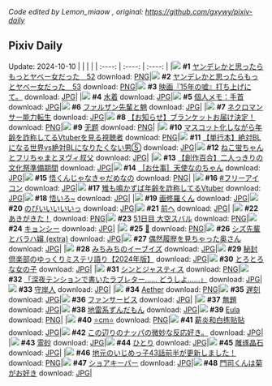 *Code edited by Lemon_miaow , original: https://github.com/gxywy/pixiv-daily*
## Pixiv Daily 
Update: 2024-10-10
|      |      |      |
| :----: | :----: | :----: |
|![](https://pximg.lemonmiaow.xyz/c/240x480/img-master/img/2024/10/08/00/01/17/123132477_p0_master1200.jpg) **#1** [ヤンデレかと思ったらもっとヤベー女だった　52](https://www.pixiv.net/artworks/123132477) download: [PNG](https://pximg.lemonmiaow.xyz/img-original/img/2024/10/08/00/01/17/123132477_p0.png)|![](https://pximg.lemonmiaow.xyz/c/240x480/img-master/img/2024/10/09/00/00/43/123159602_p0_master1200.jpg) **#2** [ヤンデレかと思ったらもっとヤベー女だった　53](https://www.pixiv.net/artworks/123159602) download: [PNG](https://pximg.lemonmiaow.xyz/img-original/img/2024/10/09/00/00/43/123159602_p0.png)|![](https://pximg.lemonmiaow.xyz/c/240x480/img-master/img/2024/10/08/19/14/36/123150653_p0_master1200.jpg) **#3** [映画『15年の嘘』打ち上げにて。](https://www.pixiv.net/artworks/123150653) download: [JPG](https://pximg.lemonmiaow.xyz/img-original/img/2024/10/08/19/14/36/123150653_p0.jpg)|
|![](https://pximg.lemonmiaow.xyz/c/240x480/img-master/img/2024/10/08/00/10/49/123133007_p0_master1200.jpg) **#4** [水着](https://www.pixiv.net/artworks/123133007) download: [JPG](https://pximg.lemonmiaow.xyz/img-original/img/2024/10/08/00/10/49/123133007_p0.jpg)|![](https://pximg.lemonmiaow.xyz/c/240x480/img-master/img/2024/10/08/06/00/07/123138531_p0_master1200.jpg) **#5** [個人メモ：手首](https://www.pixiv.net/artworks/123138531) download: [JPG](https://pximg.lemonmiaow.xyz/img-original/img/2024/10/08/06/00/07/123138531_p0.jpg)|![](https://pximg.lemonmiaow.xyz/c/240x480/img-master/img/2024/10/08/13/39/04/123144678_p0_master1200.jpg) **#6** [ファルザン先輩と魈](https://www.pixiv.net/artworks/123144678) download: [JPG](https://pximg.lemonmiaow.xyz/img-original/img/2024/10/08/13/39/04/123144678_p0.jpg)|
|![](https://pximg.lemonmiaow.xyz/c/240x480/img-master/img/2024/10/08/16/20/43/123147022_p0_master1200.jpg) **#7** [ネクロマンサー能力転生](https://www.pixiv.net/artworks/123147022) download: [JPG](https://pximg.lemonmiaow.xyz/img-original/img/2024/10/08/16/20/43/123147022_p0.jpg)|![](https://pximg.lemonmiaow.xyz/c/240x480/img-master/img/2024/10/08/14/08/11/123145092_p0_master1200.jpg) **#8** [【お知らせ】ブランケットお届け決定！](https://www.pixiv.net/artworks/123145092) download: [PNG](https://pximg.lemonmiaow.xyz/img-original/img/2024/10/08/14/08/11/123145092_p0.png)|![](https://pximg.lemonmiaow.xyz/c/240x480/img-master/img/2024/10/08/00/27/33/123133537_p0_master1200.jpg) **#9** [无题](https://www.pixiv.net/artworks/123133537) download: [PNG](https://pximg.lemonmiaow.xyz/img-original/img/2024/10/08/00/27/33/123133537_p0.png)|
|![](https://pximg.lemonmiaow.xyz/c/240x480/img-master/img/2024/10/08/20/17/14/123152353_p0_master1200.jpg) **#10** [マスコット化しながら年齢を詐称してるVtuberを見る視聴者](https://www.pixiv.net/artworks/123152353) download: [PNG](https://pximg.lemonmiaow.xyz/img-original/img/2024/10/08/20/17/14/123152353_p0.png)|![](https://pximg.lemonmiaow.xyz/c/240x480/img-master/img/2024/10/08/21/21/06/123154143_p0_master1200.jpg) **#11** [【単行本】絶対BLになる世界vs絶対BLになりたくない男⑤](https://www.pixiv.net/artworks/123154143) download: [JPG](https://pximg.lemonmiaow.xyz/img-original/img/2024/10/08/21/21/06/123154143_p0.jpg)|![](https://pximg.lemonmiaow.xyz/c/240x480/img-master/img/2024/10/09/06/10/31/123165733_p0_master1200.jpg) **#12** [ねこ蛍ちゃんとフリちゃまとヌヴィ叔父](https://www.pixiv.net/artworks/123165733) download: [JPG](https://pximg.lemonmiaow.xyz/img-original/img/2024/10/09/06/10/31/123165733_p0.jpg)|
|![](https://pximg.lemonmiaow.xyz/c/240x480/img-master/img/2024/10/09/19/00/21/123177055_p0_master1200.jpg) **#13** [【創作百合】二人っきりの文化祭準備期間](https://www.pixiv.net/artworks/123177055) download: [JPG](https://pximg.lemonmiaow.xyz/img-original/img/2024/10/09/19/00/21/123177055_p0.jpg)|![](https://pximg.lemonmiaow.xyz/c/240x480/img-master/img/2024/10/08/01/39/00/123135370_p0_master1200.jpg) **#14** [〚お仕事〛天使なのちゃん](https://www.pixiv.net/artworks/123135370) download: [JPG](https://pximg.lemonmiaow.xyz/img-original/img/2024/10/08/01/39/00/123135370_p0.jpg)|![](https://pximg.lemonmiaow.xyz/c/240x480/img-master/img/2024/10/08/20/25/40/123152551_p0_master1200.jpg) **#15** [悟くんじゃなきゃだめなの](https://www.pixiv.net/artworks/123152551) download: [PNG](https://pximg.lemonmiaow.xyz/img-original/img/2024/10/08/20/25/40/123152551_p0.png)|
|![](https://pximg.lemonmiaow.xyz/c/240x480/img-master/img/2024/10/08/17/58/37/123148778_p0_master1200.jpg) **#16** [#フリーアイコン](https://www.pixiv.net/artworks/123148778) download: [JPG](https://pximg.lemonmiaow.xyz/img-original/img/2024/10/08/17/58/37/123148778_p0.jpg)|![](https://pximg.lemonmiaow.xyz/c/240x480/img-master/img/2024/10/09/20/05/56/123178860_p0_master1200.jpg) **#17** [雉も鳴かずば年齢を詐称してるVtuber](https://www.pixiv.net/artworks/123178860) download: [JPG](https://pximg.lemonmiaow.xyz/img-original/img/2024/10/09/20/05/56/123178860_p0.jpg)|![](https://pximg.lemonmiaow.xyz/c/240x480/img-master/img/2024/10/08/00/00/35/123132368_p0_master1200.jpg) **#18** [悟いろ~](https://www.pixiv.net/artworks/123132368) download: [JPG](https://pximg.lemonmiaow.xyz/img-original/img/2024/10/08/00/00/35/123132368_p0.jpg)|
|![](https://pximg.lemonmiaow.xyz/c/240x480/img-master/img/2024/10/10/00/12/17/123164644_p0_master1200.jpg) **#19** [画修羅くん](https://www.pixiv.net/artworks/123164644) download: [JPG](https://pximg.lemonmiaow.xyz/img-original/img/2024/10/10/00/12/17/123164644_p0.jpg)|![](https://pximg.lemonmiaow.xyz/c/240x480/img-master/img/2024/10/08/00/00/35/123132369_p0_master1200.jpg) **#20** [のびいいいいいっ](https://www.pixiv.net/artworks/123132369) download: [JPG](https://pximg.lemonmiaow.xyz/img-original/img/2024/10/08/00/00/35/123132369_p0.jpg)|![](https://pximg.lemonmiaow.xyz/c/240x480/img-master/img/2024/10/08/19/11/59/123150595_p0_master1200.jpg) **#21** [前へ](https://www.pixiv.net/artworks/123150595) download: [JPG](https://pximg.lemonmiaow.xyz/img-original/img/2024/10/08/19/11/59/123150595_p0.jpg)|
|![](https://pximg.lemonmiaow.xyz/c/240x480/img-master/img/2024/10/08/12/07/29/123143362_p0_master1200.jpg) **#22** [あきがきた！](https://www.pixiv.net/artworks/123143362) download: [PNG](https://pximg.lemonmiaow.xyz/img-original/img/2024/10/08/12/07/29/123143362_p0.png)|![](https://pximg.lemonmiaow.xyz/c/240x480/img-master/img/2024/10/08/18/14/37/123149304_p0_master1200.jpg) **#23** [51日目 大空スバル](https://www.pixiv.net/artworks/123149304) download: [PNG](https://pximg.lemonmiaow.xyz/img-original/img/2024/10/08/18/14/37/123149304_p0.png)|![](https://pximg.lemonmiaow.xyz/c/240x480/img-master/img/2024/10/09/09/14/24/123167883_p0_master1200.jpg) **#24** [キョンシー](https://www.pixiv.net/artworks/123167883) download: [JPG](https://pximg.lemonmiaow.xyz/img-original/img/2024/10/09/09/14/24/123167883_p0.jpg)|
|![](https://pximg.lemonmiaow.xyz/c/240x480/img-master/img/2024/10/08/00/05/16/123132756_p0_master1200.jpg) **#25** [🦋](https://www.pixiv.net/artworks/123132756) download: [PNG](https://pximg.lemonmiaow.xyz/img-original/img/2024/10/08/00/05/16/123132756_p0.png)|![](https://pximg.lemonmiaow.xyz/c/240x480/img-master/img/2024/10/09/19/40/22/123178086_p0_master1200.jpg) **#26** [シズ先輩とバラハ嬢 (extra)](https://www.pixiv.net/artworks/123178086) download: [JPG](https://pximg.lemonmiaow.xyz/img-original/img/2024/10/09/19/40/22/123178086_p0.jpg)|![](https://pximg.lemonmiaow.xyz/c/240x480/img-master/img/2024/10/08/00/00/15/123132282_p0_master1200.jpg) **#27** [偶然履歴を見ちゃった奥さん](https://www.pixiv.net/artworks/123132282) download: [JPG](https://pximg.lemonmiaow.xyz/img-original/img/2024/10/08/00/00/15/123132282_p0.jpg)|
|![](https://pximg.lemonmiaow.xyz/c/240x480/img-master/img/2024/10/09/18/25/13/123176211_p0_master1200.jpg) **#28** [みちみちのイーブイズ](https://www.pixiv.net/artworks/123176211) download: [JPG](https://pximg.lemonmiaow.xyz/img-original/img/2024/10/09/18/25/13/123176211_p0.jpg)|![](https://pximg.lemonmiaow.xyz/c/240x480/img-master/img/2024/10/08/01/50/35/123135583_p0_master1200.jpg) **#29** [秘封倶楽部のゆっくりミステリ語り【2024年版】](https://www.pixiv.net/artworks/123135583) download: [JPG](https://pximg.lemonmiaow.xyz/img-original/img/2024/10/08/01/50/35/123135583_p0.jpg)|![](https://pximg.lemonmiaow.xyz/c/240x480/img-master/img/2024/10/08/12/45/57/123143912_p0_master1200.jpg) **#30** [とろとろな女の子](https://www.pixiv.net/artworks/123143912) download: [JPG](https://pximg.lemonmiaow.xyz/img-original/img/2024/10/08/12/45/57/123143912_p0.jpg)|
|![](https://pximg.lemonmiaow.xyz/c/240x480/img-master/img/2024/10/08/06/07/34/123138664_p0_master1200.jpg) **#31** [シンとジャスティス](https://www.pixiv.net/artworks/123138664) download: [PNG](https://pximg.lemonmiaow.xyz/img-original/img/2024/10/08/06/07/34/123138664_p0.png)|![](https://pximg.lemonmiaow.xyz/c/240x480/img-master/img/2024/10/08/00/00/37/123132382_p0_master1200.jpg) **#32** [「深夜テンションで書いたラブレター…… どうしよ……」](https://www.pixiv.net/artworks/123132382) download: [JPG](https://pximg.lemonmiaow.xyz/img-original/img/2024/10/08/00/00/37/123132382_p0.jpg)|![](https://pximg.lemonmiaow.xyz/c/240x480/img-master/img/2024/10/08/21/35/57/123154566_p0_master1200.jpg) **#33** [守岸人](https://www.pixiv.net/artworks/123154566) download: [JPG](https://pximg.lemonmiaow.xyz/img-original/img/2024/10/08/21/35/57/123154566_p0.jpg)|
|![](https://pximg.lemonmiaow.xyz/c/240x480/img-master/img/2024/10/08/06/14/19/123138740_p0_master1200.jpg) **#34** [Aether](https://www.pixiv.net/artworks/123138740) download: [PNG](https://pximg.lemonmiaow.xyz/img-original/img/2024/10/08/06/14/19/123138740_p0.png)|![](https://pximg.lemonmiaow.xyz/c/240x480/img-master/img/2024/10/08/07/18/51/123139528_p0_master1200.jpg) **#35** [遅刻](https://www.pixiv.net/artworks/123139528) download: [JPG](https://pximg.lemonmiaow.xyz/img-original/img/2024/10/08/07/18/51/123139528_p0.jpg)|![](https://pximg.lemonmiaow.xyz/c/240x480/img-master/img/2024/10/09/00/13/51/123160206_p0_master1200.jpg) **#36** [ファンサービス](https://www.pixiv.net/artworks/123160206) download: [JPG](https://pximg.lemonmiaow.xyz/img-original/img/2024/10/09/00/13/51/123160206_p0.jpg)|
|![](https://pximg.lemonmiaow.xyz/c/240x480/img-master/img/2024/10/08/23/07/33/123157713_p0_master1200.jpg) **#37** [無題](https://www.pixiv.net/artworks/123157713) download: [JPG](https://pximg.lemonmiaow.xyz/img-original/img/2024/10/08/23/07/33/123157713_p0.jpg)|![](https://pximg.lemonmiaow.xyz/c/240x480/img-master/img/2024/10/08/18/23/50/123149455_p0_master1200.jpg) **#38** [地雷系ずんだもん](https://www.pixiv.net/artworks/123149455) download: [JPG](https://pximg.lemonmiaow.xyz/img-original/img/2024/10/08/18/23/50/123149455_p0.jpg)|![](https://pximg.lemonmiaow.xyz/c/240x480/img-master/img/2024/10/08/12/47/41/123143936_p0_master1200.jpg) **#39** [Eula](https://www.pixiv.net/artworks/123143936) download: [PNG](https://pximg.lemonmiaow.xyz/img-original/img/2024/10/08/12/47/41/123143936_p0.png)|
|![](https://pximg.lemonmiaow.xyz/c/240x480/img-master/img/2024/10/08/20/52/13/123153271_p0_master1200.jpg) **#40** [⭐️cm⭐️](https://www.pixiv.net/artworks/123153271) download: [PNG](https://pximg.lemonmiaow.xyz/img-original/img/2024/10/08/20/52/13/123153271_p0.png)|![](https://pximg.lemonmiaow.xyz/c/240x480/img-master/img/2024/10/08/02/19/10/123136077_p0_master1200.jpg) **#41** [薪炎和白练贴贴](https://www.pixiv.net/artworks/123136077) download: [JPG](https://pximg.lemonmiaow.xyz/img-original/img/2024/10/08/02/19/10/123136077_p0.jpg)|![](https://pximg.lemonmiaow.xyz/c/240x480/img-master/img/2024/10/09/22/06/08/123182572_p0_master1200.jpg) **#42** [この辺りのナッパの微妙な反応好き。](https://www.pixiv.net/artworks/123182572) download: [JPG](https://pximg.lemonmiaow.xyz/img-original/img/2024/10/09/22/06/08/123182572_p0.jpg)|
|![](https://pximg.lemonmiaow.xyz/c/240x480/img-master/img/2024/10/09/00/00/16/123159487_p0_master1200.jpg) **#43** [霊砂](https://www.pixiv.net/artworks/123159487) download: [JPG](https://pximg.lemonmiaow.xyz/img-original/img/2024/10/09/00/00/16/123159487_p0.jpg)|![](https://pximg.lemonmiaow.xyz/c/240x480/img-master/img/2024/10/08/00/00/23/123132313_p0_master1200.jpg) **#44** [ひとり](https://www.pixiv.net/artworks/123132313) download: [JPG](https://pximg.lemonmiaow.xyz/img-original/img/2024/10/08/00/00/23/123132313_p0.jpg)|![](https://pximg.lemonmiaow.xyz/c/240x480/img-master/img/2024/10/09/15/06/56/123172616_p0_master1200.jpg) **#45** [雕琢晶石](https://www.pixiv.net/artworks/123172616) download: [JPG](https://pximg.lemonmiaow.xyz/img-original/img/2024/10/09/15/06/56/123172616_p0.jpg)|
|![](https://pximg.lemonmiaow.xyz/c/240x480/img-master/img/2024/10/08/11/03/33/123142390_p0_master1200.jpg) **#46** [地元のいじめっ子43話前半が更新しました！](https://www.pixiv.net/artworks/123142390) download: [PNG](https://pximg.lemonmiaow.xyz/img-original/img/2024/10/08/11/03/33/123142390_p0.png)|![](https://pximg.lemonmiaow.xyz/c/240x480/img-master/img/2024/10/08/00/00/25/123132319_p0_master1200.jpg) **#47** [ショアキーパー](https://www.pixiv.net/artworks/123132319) download: [JPG](https://pximg.lemonmiaow.xyz/img-original/img/2024/10/08/00/00/25/123132319_p0.jpg)|![](https://pximg.lemonmiaow.xyz/c/240x480/img-master/img/2024/10/08/11/24/01/123142693_p0_master1200.jpg) **#48** [門司くんは菊がお好き](https://www.pixiv.net/artworks/123142693) download: [JPG](https://pximg.lemonmiaow.xyz/img-original/img/2024/10/08/11/24/01/123142693_p0.jpg)|
